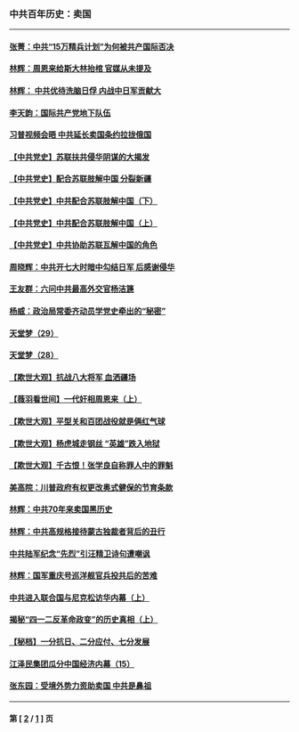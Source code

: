 ### 中共百年历史：卖国
---
#### [张菁：中共“15万精兵计划”为何被共产国际否决](../../pages/nf1176117/n13967677.md?05110430) 
#### [林辉：周恩来给斯大林抬棺 官媒从未提及](../../pages/nf1176117/n13961173.md?05110430) 
#### [林辉： 中共优待洗脑日俘 内战中日军贡献大](../../pages/nf1176117/n13624644.md?05110430) 
#### [李天韵：国际共产党地下队伍](../../pages/nf1176117/n13611808.md?05110430) 
#### [习普视频会晤 中共延长卖国条约拉拢俄国](../../pages/nf1176117/n13060971.md?05110430) 
#### [【中共党史】苏联扶共侵华阴谋的大揭发](../../pages/nf1176117/n13056050.md?05110430) 
#### [【中共党史】配合苏联肢解中国 分裂新疆](../../pages/nf1176117/n13040700.md?05110430) 
#### [【中共党史】中共配合苏联肢解中国（下）](../../pages/nf1176117/n13035660.md?05110430) 
#### [【中共党史】中共配合苏联肢解中国（上）](../../pages/nf1176117/n13030262.md?05110430) 
#### [【中共党史】中共协助苏联瓦解中国的角色](../../pages/nf1176117/n13018109.md?05110430) 
#### [周晓辉：中共开七大时暗中勾结日军 后感谢侵华](../../pages/nf1176117/n12921960.md?05110430) 
#### [王友群：六问中共最高外交官杨洁篪](../../pages/nf1176117/n12836495.md?05110430) 
#### [杨威：政治局常委齐动员学党史牵出的“秘密”](../../pages/nf1176117/n12764642.md?05110430) 
#### [天堂梦（29）](../../pages/nf1176117/n12408465.md?05110430) 
#### [天堂梦（28）](../../pages/nf1176117/n12408309.md?05110430) 
#### [【欺世大观】抗战八大将军 血洒疆场](../../pages/nf1176117/n12357044.md?05110430) 
#### [【薇羽看世间】一代奸相周恩来（上）](../../pages/nf1176117/n12401109.md?05110430) 
#### [【欺世大观】平型关和百团战役就是俩红气球](../../pages/nf1176117/n12359157.md?05110430) 
#### [【欺世大观】杨虎城走钢丝 “英雄”跌入地狱](../../pages/nf1176117/n12358840.md?05110430) 
#### [【欺世大观】千古恨！张学良自称罪人中的罪魁](../../pages/nf1176117/n12358629.md?05110430) 
#### [美高院：川普政府有权更改奥式健保的节育条款](../../pages/nf1176117/n12242171.md?05110430) 
#### [林辉：中共70年来卖国黑历史](../../pages/nf1176117/n11552181.md?05110430) 
#### [林辉：中共高规格接待蒙古独裁者背后的丑行](../../pages/nf1176117/n11225005.md?05110430) 
#### [中共陆军纪念“先烈”引汪精卫诗句遭嘲讽](../../pages/nf1176117/n11153345.md?05110430) 
#### [林辉：国军重庆号巡洋舰官兵投共后的苦难](../../pages/nf1176117/n10997801.md?05110430) 
#### [中共进入联合国与尼克松访华内幕（上）](../../pages/nf1176117/n10138788.md?05110430) 
#### [揭秘“四一二反革命政变”的历史真相（上）](../../pages/nf1176117/n9996650.md?05110430) 
#### [【秘档】一分抗日、二分应付、七分发展](../../pages/nf1176117/n9331484.md?05110430) 
#### [江泽民集团瓜分中国经济内幕（15）](../../pages/nf1176117/n9268584.md?05110430) 
#### [张东园：受境外势力资助卖国 中共是鼻祖](../../pages/nf1176117/n9272480.md?05110430) 

---
#### 第 [ [2](./2.md?05110430) / [1](./1.md?05110430) ] 页
